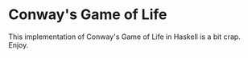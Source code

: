 Conway's Game of Life
=====================

This implementation of Conway's Game of Life in Haskell is a bit crap.  Enjoy.

